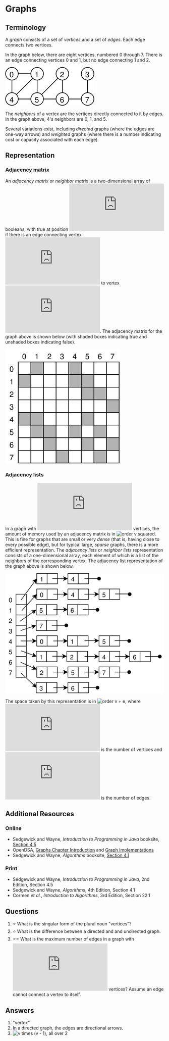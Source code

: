 # Graphs
## Terminology
A *graph* consists of a set of *vertices* and a set of *edges*. Each edge connects two vertices.

In the graph below, there are eight vertices, numbered 0 through 7. There is an edge connecting vertices 0 and 1, but no edge connecting 1 and 2.

![Edges are 0-1, 0-4, 1-4, 1-5, 2-5, 2-6, 3-7, 4-5, 5-6, and 6-7](graph.svg)

The *neighbors* of a vertex are the vertices directly connected to it by edges. In the graph above, 4's neighbors are 0, 1, and 5.

Several variations exist, including *directed* graphs (where the edges are one-way arrows) and *weighted* graphs (where there is a number indicating cost or capacity associated with each edge).
## Representation
### Adjacency matrix
An *adjacency matrix* or *neighbor matrix* is a two-dimensional array of booleans, with true at position ![i, j](https://latex.codecogs.com/svg.latex?i\,j) if there is an edge connecting vertex ![i](https://latex.codecogs.com/svg.latex?i) to vertex ![j](https://latex.codecogs.com/svg.latex?j). The adjacency matrix for the graph above is shown below (with shaded boxes indicating true and unshaded boxes indicating false).

![8 by 8 matrix as described above](adjacency_matrix.svg)

### Adjacency lists
In a graph with ![v](https://latex.codecogs.com/svg.latex?v) vertices, the amount of memory used by an adjacency matrix is in ![order v squared](https://latex.codecogs.com/svg.latex?\Theta(v^2)). This is fine for graphs that are small or very *dense* (that is, having close to every possible edge), but for typical large, *sparse* graphs, there is a more efficient representation. The *adjacency lists* or *neighbor lists* representation consists of a one-dimensional array, each element of which is a list of the neighbors of the corresponding vertex. The adjacency list representation of the graph above is shown below.

![array of 8 elements, each pointing to a chain of list nodes, as described above](adjacency_list.svg)

The space taken by this representation is in ![order v + e](https://latex.codecogs.com/svg.latex?\Theta(v+e)), where ![v](https://latex.codecogs.com/svg.latex?v) is the number of vertices and ![e](https://latex.codecogs.com/svg.latex?e) is the number of edges.

## Additional Resources
### Online
- Sedgewick and Wayne, *Introduction to Programming in Java* booksite, [Section 4.5](https://introcs.cs.princeton.edu/java/45graph/)
- OpenDSA, [Graphs Chapter Introduction](https://opendsa-server.cs.vt.edu/ODSA/Books/Everything/html/GraphIntro.html) and [Graph Implementations](https://opendsa-server.cs.vt.edu/ODSA/Books/Everything/html/GraphImpl.html)
- Sedgewick and Wayne, *Algorithms* booksite, [Section 4.1](https://algs4.cs.princeton.edu/41graph/)
### Print
- Sedgewick and Wayne, *Introduction to Programming in Java*, 2nd Edition, Section 4.5
- Sedgewick and Wayne, *Algorithms*, 4th Edition, Section 4.1
- Cormen *et al.*, *Introduction to Algorithms*, 3rd Edition, Section 22.1 
## Questions
1. :star: What is the singular form of the plural noun "vertices"?
1. :star: What is the difference between a directed and and undirected graph.
1. :star::star: What is the maximum number of edges in a graph with ![v](https://latex.codecogs.com/svg.latex?v) vertices? Assume an edge cannot connect a vertex to itself.
## Answers
1. "vertex"
1. In a directed graph, the edges are directional arrows.
1. ![v times (v - 1), all over 2](https://latex.codecogs.com/svg.latex?\frac{v(v-1)}{2})

